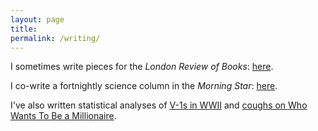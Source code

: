 ```yaml
---
layout: page
title:  
permalink: /writing/
---
```


I sometimes write pieces for the *London Review of Books*: [here](https://www.lrb.co.uk/contributors/liam-shaw).

I co-write a fortnightly science column in the *Morning Star*: [here](https://morningstaronline.co.uk/author/science-and-society).

I've also written statistical analyses of [V-1s in WWII](https://rss.onlinelibrary.wiley.com/doi/10.1111/j.1740-9713.2019.01315.x) and [coughs on Who Wants To Be a Millionaire](https://medium.com/@liam.philip.shaw/a-statistical-analysis-of-coughing-patterns-on-who-wants-to-be-a-millionaire-187be5cc6af1).
